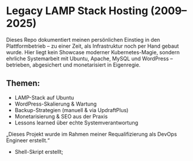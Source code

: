# Legacy LAMP Stack Hosting (2009–2025)

Dieses Repo dokumentiert meinen persönlichen Einstieg in den Plattformbetrieb – zu einer Zeit, als Infrastruktur noch per Hand gebaut wurde.
Hier liegt kein Showcase moderner Kubernetes-Magie, sondern ehrliche Systemarbeit mit Ubuntu, Apache, MySQL und WordPress – betrieben, abgesichert und monetarisiert in Eigenregie.

## Themen:
- LAMP-Stack auf Ubuntu
- WordPress-Skalierung & Wartung
- Backup-Strategien (manuell & via UpdraftPlus)
- Monetarisierung & SEO aus der Praxis
- Lessons learned über echte Systemverantwortung

„Dieses Projekt wurde im Rahmen meiner Requalifizierung als DevOps Engineer erstellt.“


- Shell-Skript erstellt; 

